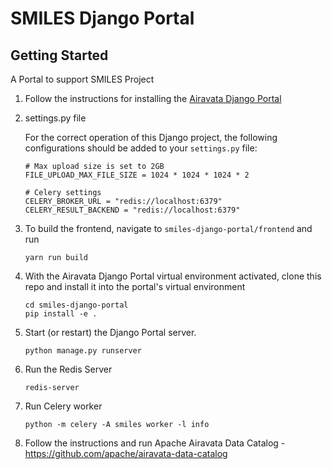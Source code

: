 # SMILES Django Portal

## Getting Started

A Portal to support SMILES Project

1. Follow the instructions for installing the
   [Airavata Django Portal](https://github.com/apache/airavata-django-portal)

2. settings.py file

	For the correct operation of this Django project, the following configurations should be added to your `settings.py` file:
	
	```
	# Max upload size is set to 2GB
	FILE_UPLOAD_MAX_FILE_SIZE = 1024 * 1024 * 1024 * 2
	
	# Celery settings
	CELERY_BROKER_URL = "redis://localhost:6379"
	CELERY_RESULT_BACKEND = "redis://localhost:6379"
	```

3. To build the frontend, navigate to `smiles-django-portal/frontend` and run
	
	```
	yarn run build
	```

4. With the Airavata Django Portal virtual environment activated, clone this
   repo and install it into the portal's virtual environment

   ```
   cd smiles-django-portal
   pip install -e .
   ```

5. Start (or restart) the Django Portal server.
   ```
   python manage.py runserver
   ```

6. Run the Redis Server

   ```
   redis-server
   ```

7. Run Celery worker

   ```
   python -m celery -A smiles worker -l info
   ```

8. Follow the instructions and run Apache Airavata Data Catalog - https://github.com/apache/airavata-data-catalog